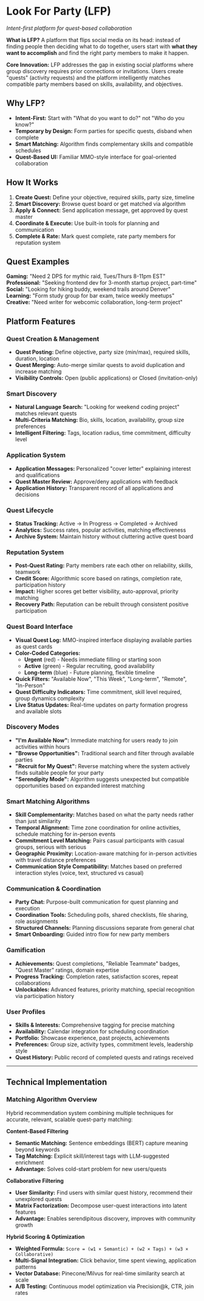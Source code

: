 # Look For Party (LFP)
*Intent-first platform for quest-based collaboration*

**What is LFP?**
A platform that flips social media on its head: instead of finding people then deciding what to do together, users start with **what they want to accomplish** and find the right party members to make it happen.

**Core Innovation:**
LFP addresses the gap in existing social platforms where group discovery requires prior connections or invitations. Users create "quests" (activity requests) and the platform intelligently matches compatible party members based on skills, availability, and objectives.

## Why LFP?
- **Intent-First:** Start with "What do you want to do?" not "Who do you know?"
- **Temporary by Design:** Form parties for specific quests, disband when complete
- **Smart Matching:** Algorithm finds complementary skills and compatible schedules
- **Quest-Based UI:** Familiar MMO-style interface for goal-oriented collaboration

## How It Works
1. **Create Quest:** Define your objective, required skills, party size, timeline
2. **Smart Discovery:** Browse quest board or get matched via algorithm
3. **Apply & Connect:** Send application message, get approved by quest master
4. **Coordinate & Execute:** Use built-in tools for planning and communication
5. **Complete & Rate:** Mark quest complete, rate party members for reputation system

## Quest Examples
**Gaming:** "Need 2 DPS for mythic raid, Tues/Thurs 8-11pm EST"  
**Professional:** "Seeking frontend dev for 3-month startup project, part-time"  
**Social:** "Looking for hiking buddy, weekend trails around Denver"  
**Learning:** "Form study group for bar exam, twice weekly meetups"  
**Creative:** "Need writer for webcomic collaboration, long-term project"

## Platform Features

### Quest Creation & Management
*   **Quest Posting:** Define objective, party size (min/max), required skills, duration, location
*   **Quest Merging:** Auto-merge similar quests to avoid duplication and increase matching
*   **Visibility Controls:** Open (public applications) or Closed (invitation-only)

### Smart Discovery
*   **Natural Language Search:** "Looking for weekend coding project" matches relevant quests
*   **Multi-Criteria Matching:** Bio, skills, location, availability, group size preferences
*   **Intelligent Filtering:** Tags, location radius, time commitment, difficulty level

### Application System
*   **Application Messages:** Personalized "cover letter" explaining interest and qualifications
*   **Quest Master Review:** Approve/deny applications with feedback
*   **Application History:** Transparent record of all applications and decisions

### Quest Lifecycle
*   **Status Tracking:** Active → In Progress → Completed → Archived
*   **Analytics:** Success rates, popular activities, matching effectiveness
*   **Archive System:** Maintain history without cluttering active quest board

### Reputation System
*   **Post-Quest Rating:** Party members rate each other on reliability, skills, teamwork
*   **Credit Score:** Algorithmic score based on ratings, completion rate, participation history
*   **Impact:** Higher scores get better visibility, auto-approval, priority matching
*   **Recovery Path:** Reputation can be rebuilt through consistent positive participation

### Quest Board Interface
*   **Visual Quest Log:** MMO-inspired interface displaying available parties as quest cards
*   **Color-Coded Categories:** 
    *   **Urgent** (red) - Needs immediate filling or starting soon
    *   **Active** (green) - Regular recruiting, good availability
    *   **Long-term** (blue) - Future planning, flexible timeline
*   **Quick Filters:** "Available Now", "This Week", "Long-term", "Remote", "In-Person"
*   **Quest Difficulty Indicators:** Time commitment, skill level required, group dynamics complexity
*   **Live Status Updates:** Real-time updates on party formation progress and available slots

### Discovery Modes
*   **"I'm Available Now":** Immediate matching for users ready to join activities within hours
*   **"Browse Opportunities":** Traditional search and filter through available parties
*   **"Recruit for My Quest":** Reverse matching where the system actively finds suitable people for your party
*   **"Serendipity Mode":** Algorithm suggests unexpected but compatible opportunities based on expanded interest matching

### Smart Matching Algorithms
*   **Skill Complementarity:** Matches based on what the party needs rather than just similarity
*   **Temporal Alignment:** Time zone coordination for online activities, schedule matching for in-person events
*   **Commitment Level Matching:** Pairs casual participants with casual groups, serious with serious
*   **Geographic Proximity:** Location-aware matching for in-person activities with travel distance preferences
*   **Communication Style Compatibility:** Matches based on preferred interaction styles (voice, text, structured vs casual)

### Communication & Coordination
*   **Party Chat:** Purpose-built communication for quest planning and execution
*   **Coordination Tools:** Scheduling polls, shared checklists, file sharing, role assignments
*   **Structured Channels:** Planning discussions separate from general chat
*   **Smart Onboarding:** Guided intro flow for new party members

### Gamification
*   **Achievements:** Quest completions, "Reliable Teammate" badges, "Quest Master" ratings, domain expertise
*   **Progress Tracking:** Completion rates, satisfaction scores, repeat collaborations
*   **Unlockables:** Advanced features, priority matching, special recognition via participation history

### User Profiles
*   **Skills & Interests:** Comprehensive tagging for precise matching
*   **Availability:** Calendar integration for scheduling coordination
*   **Portfolio:** Showcase experience, past projects, achievements
*   **Preferences:** Group size, activity types, commitment levels, leadership style
*   **Quest History:** Public record of completed quests and ratings received

---

## Technical Implementation
### Matching Algorithm Overview

Hybrid recommendation system combining multiple techniques for accurate, relevant, scalable quest-party matching:

**Content-Based Filtering**
- **Semantic Matching:** Sentence embeddings (BERT) capture meaning beyond keywords
- **Tag Matching:** Explicit skill/interest tags with LLM-suggested enrichment
- **Advantage:** Solves cold-start problem for new users/quests

**Collaborative Filtering**
- **User Similarity:** Find users with similar quest history, recommend their unexplored quests
- **Matrix Factorization:** Decompose user-quest interactions into latent features
- **Advantage:** Enables serendipitous discovery, improves with community growth

**Hybrid Scoring & Optimization**
- **Weighted Formula:** `Score = (w1 × Semantic) + (w2 × Tags) + (w3 × Collaborative)`
- **Multi-Signal Integration:** Click behavior, time spent viewing, application patterns
- **Vector Database:** Pinecone/Milvus for real-time similarity search at scale
- **A/B Testing:** Continuous model optimization via Precision@k, CTR, join rates
